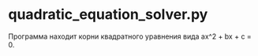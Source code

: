 # quadratic_equation_solver.py

Программа находит корни квадратного уравнения вида ax^2 + bx + c = 0.
